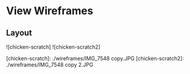 # View Wireframes

## Layout
![chicken-scratch]
![chicken-scratch2]


[chicken-scratch]: ./wireframes/IMG_7548 copy.JPG
[chicken-scratch2]: ./wireframes/IMG_7548 copy 2.JPG
